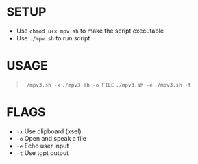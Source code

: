 # SETUP
* Use `chmod u+x mpv.sh` to make the script executable
* Use `./mpv.sh` to run script

# USAGE
> `./mpv3.sh -x`
> `./mpv3.sh -o FILE`
> `./mpv3.sh -e`
> `./mpv3.sh -t`

# FLAGS
-  `-x`    Use clipboard (xsel)
-  `-o`    Open and speak a file
-  `-e`    Echo user input
-  `-t`    Use tgpt output
